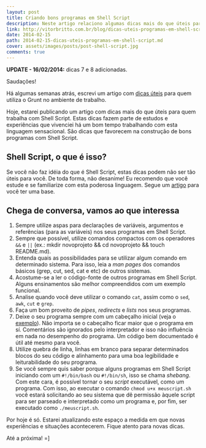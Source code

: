 ```yaml
---
layout: post
title: Criando bons programas em Shell Script
description: Neste artigo relaciono algumas dicas mais do que úteis para quem trabalha com Shell Script.
link: http://vitorbritto.com.br/blog/dicas-uteis-programas-em-shell-script/
date: 2014-02-15
path: 2014-02-15-dicas-uteis-programas-em-shell-script.md
cover: assets/images/posts/post-shell-script.jpg
comments: true
---
```


**UPDATE - 16/02/2014:** dicas 7 e 8 adicionadas.

Saudações!

Há algumas semanas atrás, escrevi um artigo com [dicas úteis][8] para quem utiliza o Grunt no ambiente de trabalho.

Hoje, estarei publicando um artigo com dicas mais do que úteis para quem trabalha com Shell Script. Estas dicas fazem parte de estudos e experiências que vivenciei há um bom tempo trabalhando com esta linguagem sensacional. São dicas que favorecem na construção de bons programas com Shell Script.

## Shell Script, o que é isso?

Se você não faz idéia do que é Shell Script, estas dicas podem não ser tão úteis para você. De toda forma, não desanime! Eu recomendo que você estude e se familiarize com esta poderosa linguagem. Segue um [artigo][10] para você ter uma base.

## Chega de conversa, vamos ao que interessa

1. Sempre utilize aspas para declarações de variáveis, argumentos e referências (para as variáveis) nos seus programas em Shell Script.
2. Sempre que possível, utilize comandos compactos com os operadores `&&` e `||` (ex.: mkdir novoprojeto && cd novoprojeto && touch README.md).
3. Entenda quais as possibilidades para se utilizar algum comando em determinado sistema. Para isso, leia a _man pages_ dos comandos básicos (grep, cut, sed, cat e etc) de outros sistemas.
4. Acostume-se a ler o código-fonte de outros programas em Shell Script. Alguns ensinamentos são melhor compreendidos com um exemplo funcional.
5. Analise quando você deve utilizar o comando `cat`, assim como o `sed`, `awk`, `cut` e `grep`.
6. Faça um bom proveito de _pipes_, _redirects_ e _lists_ nos seus programas.
7. Deixe o seu programa sempre com um cabeçalho inicial (veja o [exemplo][12]). Não importa se o cabeçalho ficar maior que o programa em sí. Comentários são ignorados pelo interpretador e isso não influência em nada no desempenho do programa. Um código bem documentado é útil até mesmo para você.
8. Utilize quebra de linha, linhas em branco para separar determinados blocos do seu código e alinhamento para uma boa legibilidade e leiturabilidade do seu programa.
9. Se você sempre quis saber porque alguns programas em Shell Script iniciando com um `#!/bin/bash` ou `#!/bin/sh`, isso se chama _shebang_. Com este cara, é possível tornar o seu _script_ executável, como um programa. Com isso, ao executar o comando `chmod u+x meuscript.sh` você estará solicitando ao seu sistema que dê permissão àquele script para ser parseado e interpretado como um programa e, por fim, ser executado como `./meuscript.sh`.

Por hoje é só. Estarei atualizando este espaço a medida em que novas experiências e situações acontecerem. Fique atento para novas dicas.

Até a próxima! =]

[8]: http://www.vitorbritto.com.br/blog/dicas-uteis-para-quem-utiliza-gruntjs/
[10]: http://www.vitorbritto.com.br/blog/unix-a-base-de-tudo/
[12]: https://gist.github.com/vitorbritto/9036467
